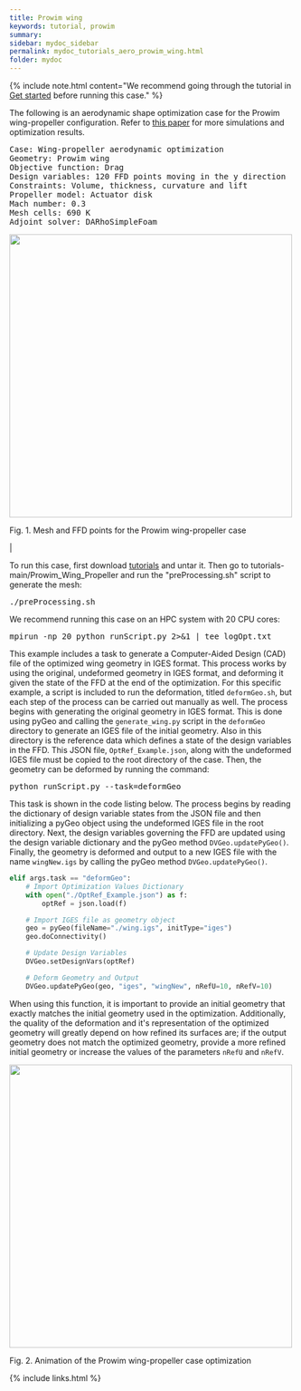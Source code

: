 ```yaml
---
title: Prowim wing
keywords: tutorial, prowim
summary: 
sidebar: mydoc_sidebar
permalink: mydoc_tutorials_aero_prowim_wing.html
folder: mydoc
---
```


{% include note.html content="We recommend going through the tutorial in [Get started](mydoc_get_started_download_docker.html) before running this case." %}

The following is an aerodynamic shape optimization case for the Prowim wing-propeller configuration. Refer to [this paper]([https://www.sciencedirect.com/science/article/abs/pii/S1270963822005508?via%3Dihub]) for more simulations and optimization results.

<pre>
Case: Wing-propeller aerodynamic optimization
Geometry: Prowim wing
Objective function: Drag
Design variables: 120 FFD points moving in the y direction
Constraints: Volume, thickness, curvature and lift
Propeller model: Actuator disk
Mach number: 0.3
Mesh cells: 690 K
Adjoint solver: DARhoSimpleFoam
</pre>

<img src="{{ site.url }}{{ site.baseurl }}/images/tutorials/Prowim_FFD.png" width="500" />

Fig. 1. Mesh and FFD points for the Prowim wing-propeller case

|

To run this case, first download [tutorials](https://github.com/DAFoam/tutorials/archive/main.tar.gz) and untar it. Then go to tutorials-main/Prowim_Wing_Propeller and run the "preProcessing.sh" script to generate the mesh:

<pre>
./preProcessing.sh
</pre>

We recommend running this case on an HPC system with 20 CPU cores:

<pre>
mpirun -np 20 python runScript.py 2>&1 | tee logOpt.txt
</pre>

This example includes a task to generate a Computer-Aided Design (CAD) file of the optimized wing geometry in IGES format.
This process works by using the original, undeformed geometry in IGES format, and deforming it given the state of the FFD at the end of the optimization.
For this specific example, a script is included to run the deformation, titled `deformGeo.sh`, but each step of the process can be carried out manually as well.
The process begins with generating the original geometry in IGES format.
This is done using pyGeo and calling the `generate_wing.py` script in the `deformGeo` directory to generate an IGES file of the initial geometry.
Also in this directory is the reference data which defines a state of the design variables in the FFD.
This JSON file, `OptRef_Example.json`, along with the undeformed IGES file must be copied to the root directory of the case.
Then, the geometry can be deformed by running the command:

<pre>
python runScript.py --task=deformGeo
</pre>

This task is shown in the code listing below.
The process begins by reading the dictionary of design variable states from the JSON file and then initializing a pyGeo object using the undeformed IGES file in the root directory.
Next, the design variables governing the FFD are updated using the design variable dictionary and the pyGeo method `DVGeo.updatePyGeo()`.
Finally, the geometry is deformed and output to a new IGES file with the name `wingNew.igs` by calling the pyGeo method `DVGeo.updatePyGeo()`.

```python
elif args.task == "deformGeo":
    # Import Optimization Values Dictionary
    with open("./OptRef_Example.json") as f:
        optRef = json.load(f)

    # Import IGES file as geometry object
    geo = pyGeo(fileName="./wing.igs", initType="iges")
    geo.doConnectivity()

    # Update Design Variables
    DVGeo.setDesignVars(optRef)

    # Deform Geometry and Output
    DVGeo.updatePyGeo(geo, "iges", "wingNew", nRefU=10, nRefV=10)
```

When using this function, it is important to provide an initial geometry that exactly matches the initial geometry used in the optimization.
Additionally, the quality of the deformation and it's representation of the optimized geometry will greatly depend on how refined its surfaces are; if the output geometry does not match the optimized geometry, provide a more refined initial geometry or increase the values of the parameters `nRefU` and `nRefV`.

<img src="{{ site.url }}{{ site.baseurl }}/images/tutorials/Optimization_animation.gif" width="500" />

Fig. 2. Animation of the Prowim wing-propeller case optimization

{% include links.html %}

